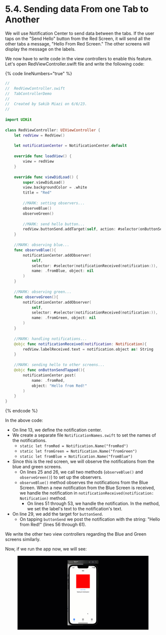 # 5.4. Sending data From one Tab to Another

We will use Notification Center to send data between the tabs. If the user taps on the "Send Hello" button from the Red Screen, it will send all the other tabs a message, "Hello From Red Screen." The other screens will display the message on the labels.

We now have to write code in the view controllers to enable this feature. Let's open RedViewController.swift file and write the following code:

{% code lineNumbers="true" %}
```swift
//
//  RedViewController.swift
//  TabControllerDemo
//
//  Created by Sakib Miazi on 6/6/23.
//

import UIKit

class RedViewController: UIViewController {
    let redView = RedView()
    
    let notificationCenter = NotificationCenter.default
    
    override func loadView() {
        view = redView
    }
    
    override func viewDidLoad() {
        super.viewDidLoad()
        view.backgroundColor = .white
        title = "Red"
        
        //MARK: setting observers...
        observeBlue()
        observeGreen()

        //MARK: send hello button...
        redView.buttonSend.addTarget(self, action: #selector(onButtonSendTapped), for: .touchUpInside)
    }
    
    //MARK: observing blue...
    func observeBlue(){
        notificationCenter.addObserver(
            self,
            selector: #selector(notificationReceived(notification:)),
            name: .fromBlue, object: nil
        )
    }
    
    //MARK: observing green...
    func observeGreen(){
        notificationCenter.addObserver(
            self,
            selector: #selector(notificationReceived(notification:)),
            name: .fromGreen, object: nil
        )
    }
    
    //MARK: handling notifications...
    @objc func notificationReceived(notification: Notification){
        redView.labelReceived.text = notification.object as! String
    }
    
    //MARK: sending hello to other screens...
    @objc func onButtonSendTapped(){
        notificationCenter.post(
            name: .fromRed,
            object: "Hello from Red!"
        )
    }
}
```
{% endcode %}

In the above code:

* On line 13, we define the notification center.
* We create a separate file `NotificationNames.swift` to set the names of the notifications.
  * `static let fromRed = Notification.Name("fromRed")`
  * `static let fromGreen = Notification.Name("fromGreen")`
  * `static let fromBlue = Notification.Name("fromBlue")`
* Since this is the red screen, we will observe the notifications from the blue and green screens.
  * On lines 25 and 26, we call two methods (`observeBlue()` and `observeGreen()`) to set up the observers.
  * `observeBlue()` method observes the notifications from the Blue Screen. When a new notification from the Blue Screen is received, we handle the notification in `notificationReceived(notification: Notification)` method.
    * On lines 51 through 53, we handle the notification. In the method, we set the label's text to the notification's text.
* On line 29, we add the target for `buttonSend`.
  * On tapping `buttonSend` we post the notification with the string: "Hello from Red!" (lines 56 through 61).

We write the other two view controllers regarding the Blue and Green screens similarly.

Now, if we run the app now, we will see:

<figure><img src="../../.gitbook/assets/5.four (1).gif" alt=""><figcaption></figcaption></figure>

